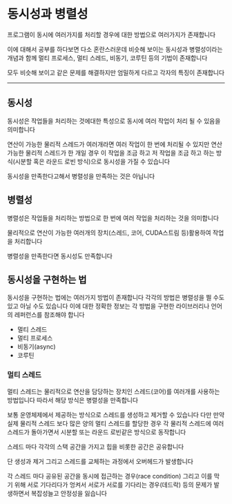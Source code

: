 # 동시성과 병렬성

프로그램이 동시에 여러가지를 처리할 경우에 대한 방법으로 여러가지가 존재합니다

이에 대해서 공부를 하다보면 다소 혼란스러운데 비슷해 보이는 동시성과 병렬성이라는 개념과 함께 멀티 프로세스, 멀티 스레드, 비동기, 코루틴 등의 기법이 존재합니다

모두 비슷해 보이고 같은 문제를 해결하지만 엄밀하게 다르고 각자의 특징이 존재합니다

---



## 동시성

동시성은 작업들을 처리하는 것에대한 특성으로 동시에 여러 작업이 처리 될 수 있음을 의미합니다

연산이 가능한 물리적 스레드가 여러개라면 여러 작업이 한 번에 처리될 수 있지만 연산 가능한 물리적 스레드가 한 개일 경우 이 작업을 조금 하고 저 작업을 조금 하고 하는 방식(시분할 혹은 라운드 로빈 방식)으로 동시성을 가질 수 있습니다

동시성을 만족한다고해서 병렬성을 만족하는 것은 아닙니다

## 병렬성

병렬성은 작업들을 처리하는 방법으로 한 번에 여러 작업을 처리하는 것을 의미합니다

물리적으로 연산이 가능한 여러개의 장치(스레드, 코어,  CUDA스트림 등)활용하여 작업을 처리합니다

병렬성을 만족한다면 동시성도 만족합니다



## 동시성을 구현하는 법

동시성을 구현하는 법에는 여러가지 방법이 존재합니다
각각의 방법은 병렬성을 띌 수도 있고 아닐 수도 있습니다
이에 대한 정확한 정보는 각 방법을 구현한 라이브러리나 언어의 레퍼런스를 참조해야 합니다

- 멀티 스레드
- 멀티 프로세스
- 비동기(async)
- 코루틴
  

### 멀티 스레드

멀티 스레드는 물리적으로 연산을 담당하는 장치인 스레드(코어)를 여러개를 사용하는 방법입니다 따라서 해당 방식은 병렬성을 만족합니다

보통 운영체제에서 제공하는 방식으로 스레드를 생성하고 제거할 수 있습니다
다만 만약 실제 물리적 스레드 보다 많은 양의 멀티 스레드를 할당한 경우 각 물리적 스레드에 여러 스레드가 돌아가면서 시분할 또는 라운드 로빈같은 방식으로 동작합니다

스레드 마다 각각의 스택 공간을 가지고 힙을 비롯한 공간은 공유합니다

단 생성과 제거 그리고 스레드를 교체하는 과정에서 오버헤드가 발생합니다

각 스레드 마다 공유된 공간을 동시에 접근하는 경우(race condition) 그리고 이를 막기 위해 서로 기다리다가 엉켜서 서로가 서로를 기다리는 경우(데드락) 등의 문제가 발생하면서 복잡성늘고 안정성을 잃습니다